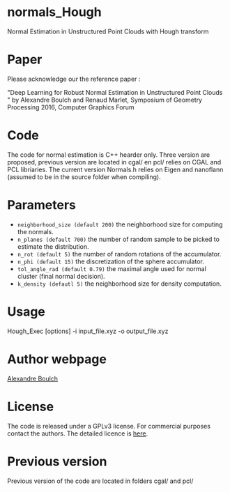 # normals_Hough

Normal Estimation in Unstructured Point Clouds with Hough transform

# Paper

Please acknowledge our the reference paper :

"Deep Learning for Robust Normal Estimation in Unstructured Point Clouds " by Alexandre Boulch and Renaud Marlet, Symposium of Geometry Processing 2016, Computer Graphics Forum

# Code

The code for normal estimation is C++ hearder only. Three version are proposed, previous version are located in cgal/ en pcl/ relies on CGAL and PCL libriaries.
The current version Normals.h relies on Eigen and nanoflann (assumed to be in the source folder when compiling).

# Parameters

* `neighborhood_size (default 200)` the neighborhood size for computing the normals.
* `n_planes (default 700)` the number of random sample to be picked to estimate the distribution.
* `n_rot (default 5)` the number of random rotations of the accumulator.
* `n_phi (default 15)` the discretization of the sphere accumulator.
* `tol_angle_rad (default 0.79)` the maximal angle used for normal cluster (final normal decision).
* `k_density (defautl 5)` the neighborhood size for density computation.

# Usage

Hough_Exec [options] -i input_file.xyz -o output_file.xyz

# Author webpage

[Alexandre Boulch](https://sites.google.com/view/boulch)

# License

The code is released under a GPLv3 license. For commercial purposes contact the authors.
The detailed licence is [here](LICENSE.md).

# Previous version

Previous version of the code are located in folders cgal/ and pcl/
